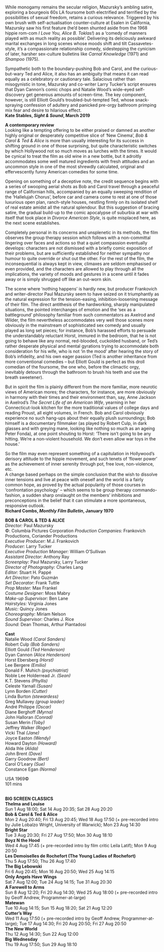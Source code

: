 
While monogamy remains the secular religion, Mazursky’s ambling satire, exploring a bourgeois 60s LA foursome both electrified and terrified by the possibilities of sexual freedom, retains a curious relevance. Triggered by his own brush with self-actualisation counter-culture at Esalen in California, Mazursky saw his first feature (he’d been shunted aside from the 1968 hippie rom-com _I Love You, Alice B. Toklas!_) as a ‘comedy of manners played with as much reality as possible’. Delivering its deliciously awkward marital exchanges in long scenes whose moods shift and tilt Cassavetes-style, it’s a compassionate relationship comedy, sidestepping the cynicism of later, harsher sex-culture bulletins like _Carnal Knowledge_ (1971) and _Shampoo_ (1975).

Sympathetic both to the boundary-pushing Bob and Carol, and the curious-but-wary Ted and Alice, it also has an ambiguity that means it can read equally as a celebratory or cautionary tale. Salacious rather than misogynistic in tone, Mazursky and co-writer Larry Tucker’s script ensures that Dyan Cannon’s comic chops and Natalie Wood’s wide-eyed self-discovery get generous amounts of screen-time. The key component, however, is still Elliott Gould’s troubled-but-tempted Ted, whose snack-spraying confession of adultery and panicked pre-orgy bathroom primping mix fear and desire to hilarious effect.<br>
**Kate Stables, _Sight & Sound_, March 2019**

**A contemporary review**<br>
Looking like a tempting offering to be either praised or damned as another highly original or desperately competitive slice of ‘New Cinema’, _Bob & Carol & Ted & Alice_ is more than usually interesting for its success in shifting ground in one of those surprising, but quite characteristic switches by which Hollywood not so much moves as lurches with the times. It would be cynical to treat the film as old wine in a new bottle, but it adroitly accommodates some well matured ingredients with fresh attitudes and an uncommon style in one of the most shrewdly calculated, original and effervescently funny American comedies for some time.

Opening on something of a deceptive note, the credit sequence begins with a series of swooping aerial shots as Bob and Carol travel through a peaceful range of Californian hills, accompanied by an equally sweeping rendition of the ‘Hallelujah Chorus’, before car and camera come to rest at one of those luxurious open plan, ranch-style houses, nestling firmly on its isolated shelf of real estate amidst all the natural splendour. But this suggestion of bracing satire, the gradual build-up to the comic apocalypse of suburbia at war with itself that took place in _Divorce American Style_, is quite misplaced here, as the next scene establishes.

Completely personal in its concerns and unsplenetic in its methods, the film observes the group therapy session which follows with a non-committal lingering over faces and actions so that a quiet compassion eventually develops: characters are not dismissed with a briefly comic exposition of their problems, but are sufficiently established for neither sympathy nor humour to quite override or shut out the other. For the rest of the film, the inconsequential is always kept in view, climaxes are seldom emphasised or even provided, and the characters are allowed to play through all the implications, the variety of moods and gestures in a scene until it fades away or is simply shrugged off like an out-worn skin.

The scene where ‘nothing happens’ is hardly new, but producer Frankovich and writer-director Paul Mazursky seem to have seized on it triumphantly as the natural expression for the tension-easing, inhibition-loosening message of their film. The direct antithesis of the hardworking, sharply manipulated situations, the pointed interchanges of emotion and the ‘sex as a battleground’ philosophy familiar from such commentators as Axelrod and Wilder, the film nevertheless accommodates very well those scenes more obviously in the mainstream of sophisticated sex comedy and usually played as long set pieces; for instance, Bob’s harassed efforts to persuade the understandably reluctant Horst, immured in the bedroom, that he is not going to behave like any normal, red-blooded, cuckolded husband, or Ted’s rather desperate physical and mental gyrations trying to accommodate both consideration for his wife, who is not ‘in the mood’ after hearing the story of Bob’s infidelity, and his own eager passion (Ted is another inheritance from more conventional comedies – but Elliott Gould is perfect as this droll comedian of the foursome, the one who, before the climactic orgy, inevitably detours through the bathroom to brush his teeth and use the breath sweetener).

But in spirit the film is plainly different from the more familiar, more neurotic views of American mores; the characters, for instance, are more obviously in harmony with their times and their environment than, say, Anne Jackson in Axelrod’s _The Secret Life of an American Wife_, yearning in her Connecticut-look kitchen for the more traditional values of college days and reading Proust, all eight volumes, in French. Bob and Carol obviously experience no such hang-ups about their equally plush surroundings; Bob himself is a documentary filmmaker (as played by Robert Culp, in dark glasses and with greying mane, looking like nothing so much as an ageing Peter Fonda), at one point shouting to Horst: ‘There isn’t going to be any hitting. We’re a non-violent household. We don’t even allow war toys in the house.’

So the film may even represent something of a capitulation in Hollywood’s derisory attitude to the hippie movement, and such tenets of ‘flower power’ as the achievement of inner serenity through pot, free love, non-violence, etc.  
A change based perhaps on the simple conclusion that the wish to dissolve inner tensions and live at peace with oneself and the world is a fairly common hope, as proved by the actual popularity of those courses in ‘confrontation psychology’ – which seems to be group therapy commando-fashion, a sudden sharp onslaught on the members’ inhibitions and preconceptions in the belief that it can stimulate a more spontaneous, responsive outlook.<br>
**Richard Combs, _Monthly Film Bulletin_, January 1970**<br>

**BOB & CAROL & TED & ALICE**<br>
_Director:_ Paul Mazursky  
©: Columbia Pictures Corporation
_Production Companies:_ Frankovich Productions, Coriander Productions  
_Executive Producer:_ M.J. Frankovich  
_Producer:_ Larry Tucker  
_Executive Production Manager:_ William O’Sullivan  
_Assistant Director:_ Anthony Ray  
_Screenplay:_ Paul Mazursky, Larry Tucker  
_Director of Photography:_ Charles Lang  
_Editor:_ Stuart H. Pappé  
_Art Director:_ Pato Guzmán  
_Set Decorator:_ Frank Tuttle  
_Prop Master:_ Max Frankel  
_Costume Designer:_ Moss Mabry  
_Make-up Supervisor:_ Ben Lane  
_Hairstyles:_ Virginia Jones  
_Music:_ Quincy Jones  
_Choreography:_ Miriam Nelson  
_Sound Supervisor:_ Charles J. Rice  
_Sound:_ Dean Thomas, Arthur Piantadosi<br> 

**Cast**<br>
Natalie Wood _(Carol Sanders)_  
Robert Culp _(Bob Sanders)_  
Elliott Gould _(Ted Henderson)_  
Dyan Cannon _(Alice Henderson)_  
Horst Ebersberg _(Horst)_  
Lee Bergere _(Emilio)_  
Donald F. Muhich _(psychiatrist)_  
Noble Lee Holderread Jr. _(Sean)_  
K.T. Stevens _(Phyllis)_  
Celeste Yarnall _(Susan)_  
Lynn Borden _(Cutter)_  
Linda Burton _(stewardess)_  
Greg Mullavey _(group leader)_  
André Philippe _(Oscar)_  
Diane Berghoff _(Myrna)_  
John Halloran _(Conrad)_  
Susan Merin _(Toby)_  
Jeffrey Walker _(Roger)_  
Vicki Thal _(Jane)_  
Joyce Easton _(Wendy)_  
Howard Dayton _(Howard)_  
Alida Ihle _(Alida)_  
John Brent _(Dave)_  
Garry Goodrow _(Bert)_  
Carol O’Leary _(Sue)_  
Constance Egan _(Norma)_  

USA 1969©<br>
101 mins<br>
<br>

**BIG SCREEN CLASSICS**<br>
**Thelma and Louise**<br>
Sun 1 Aug 18:00; Sat 14 Aug 20:35; Sat 28 Aug 20:20<br>
**Bob & Carol & Ted & Alice**<br>
Mon 2 Aug 20:40; Fri 13 Aug 20:45; Wed 18 Aug 17:50 (+ pre-recorded intro by Julie Lobalzo Wright, University of Warwick); Mon 23 Aug 14:30<br>
**Bright Star**<br>
Tue 3 Aug 20:30; Fri 27 Aug 17:50; Mon 30 Aug 18:10<br>
**Boyz N the Hood**<br>
Wed 4 Aug 17:45 (+ pre-recorded intro by film critic Leila Latif); Mon 9 Aug 20:50<br>
**Les Demoiselles de Rochefort (The Young Ladies of Rochefort)**<br>
Thu 5 Aug 17:50; Thu 26 Aug 17:40<br>
**The Big Lebowski**<br>
Fri 6 Aug 20:45; Mon 16 Aug 20:50; Wed 25 Aug 14:15<br>
**Only Angels Have Wings**<br>
Sat 7 Aug 12:00; Tue 24 Aug 14:15; Tue 31 Aug 20:30<br>
**A Farewell to Arms**<br>
Sun 8 Aug 12:20; Fri 20 Aug 14:30; Wed 25 Aug 18:00 (+ pre-recorded intro by Geoff Andrew, Programmer-at-large)<br>
**Matewan**<br>
Tue 10 Aug 14:15; Sun 15 Aug 18:20; Sat 21 Aug 12:20<br>
**Cutter’s Way**<br>
Wed 11 Aug 17:50 (+ pre-recorded intro by Geoff Andrew, Programmer-at-large); Tue 17 Aug 14:30; Fri 20 Aug 20:50; Fri 27 Aug 20:50<br>
**The New World**<br>
Thu 12 Aug 14:30; Sun 22 Aug 12:00<br>
**Big Wednesday**<br>
Thu 19 Aug 17:50; Sun 29 Aug 18:10<br>
<!--stackedit_data:
eyJoaXN0b3J5IjpbMTM4NDEwNTMxNV19
-->